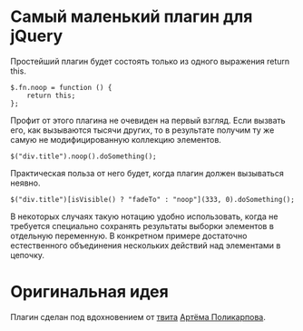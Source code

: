 # Самый маленький плагин для jQuery

Простейший плагин будет состоять только из одного выражения return this.

	$.fn.noop = function () {
		return this;
	};

Профит от этого плагина не очевиден на первый взгляд. Если вызвать его, как вызываются тысячи других,
то в результате получим ту же самую не модифицированную коллекцию элементов.

	$("div.title").noop().doSomething();

Практическая польза от него будет, когда плагин должен вызываться неявно.

	$("div.title")[isVisible() ? "fadeTo" : "noop"](333, 0).doSomething();

В некоторых случаях такую нотацию удобно использовать, когда не требуется специально сохранять результаты
выборки элементов в отдельную переменную. В конкретном примере достаточно естественного объединения нескольких
действий над элементами в цепочку.

# Оригинальная идея

Плагин сделан под вдохновением от [твита](https://twitter.com/artpolikarpov/statuses/159653096606273536)
[Артёма Поликарпова](https://github.com/artpolikarpov).

